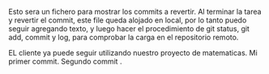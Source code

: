 Esto sera un fichero para mostrar los commits a revertir. Al terminar la tarea y revertir el commit, este file queda alojado en local, por lo tanto puedo seguir agregando texto, y luego hacer el procedimiento de git status, git add, commit y log, para comprobar la carga en el repositorio remoto. 

EL cliente ya puede seguir utilizando nuestro proyecto de matematicas. Mi primer commit. Segundo commit .
